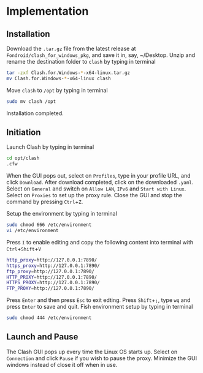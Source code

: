 # Implementation

## Installation

Download the `.tar.gz` file from the latest release at `Fondroid/clash_for_windows_pkg`, and save it in, say, ~/Desktop.
Unzip and rename the destination folder to `clash` by typing in terminal
```sh
tar -zxf Clash.for.Windows-*-x64-linux.tar.gz
mv Clash.for.Windows-*-x64-linux clash
```
Move `clash` to `/opt` by typing in terminal
```sh
sudo mv clash /opt
```
Installation completed.

## Initiation

Launch Clash by typing in terminal
```sh
cd opt/clash
.cfw
```
When the GUI pops out, select on `Profiles`, type in your profile URL, and click `Download`.
After download completed, click on the downloaded `.yaml`.
Select on `General` and switch on `Allow LAN`, `IPv6` and `Start with Linux`.
Select on `Proxies` to set up the proxy rule.
Close the GUI and stop the command by pressing `Ctrl`+`Z`.

Setup the environment by typing in terminal
```sh
sudo chmod 666 /etc/environment
vi /etc/environment
```
Press `I` to enable editing and copy the following content into terminal with `Ctrl`+`Shift`+`V`
```sh
http_proxy=http://127.0.0.1:7890/
https_proxy=http://127.0.0.1:7890/
ftp_proxy=http://127.0.0.1:7890/
HTTP_PROXY=http://127.0.0.1:7890/
HTTPS_PROXY=http://127.0.0.1:7890/
FTP_PROXY=http://127.0.0.1:7890/
```
Press `Enter` and then press `Esc` to exit edting.
Press `Shift`+`;`, type `wq` and press `Enter` to save and quit. 
Fish environment setup by typing in terminal
```sh
sudo chmod 444 /etc/environment
```

## Launch and Pause

The Clash GUI pops up every time the Linux OS starts up.
Select on `Connection` and click `Pause` if you wish to pause the proxy.
Minimize the GUI windows instead of close it off when in use.

